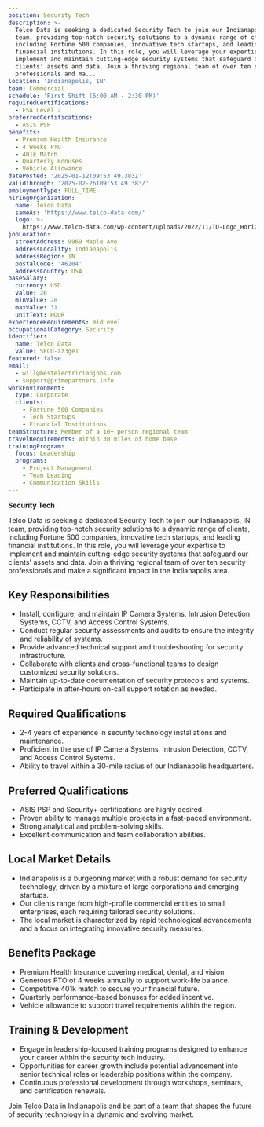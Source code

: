 ```yaml
---
position: Security Tech
description: >-
  Telco Data is seeking a dedicated Security Tech to join our Indianapolis, IN
  team, providing top-notch security solutions to a dynamic range of clients,
  including Fortune 500 companies, innovative tech startups, and leading
  financial institutions. In this role, you will leverage your expertise to
  implement and maintain cutting-edge security systems that safeguard our
  clients' assets and data. Join a thriving regional team of over ten security
  professionals and ma...
location: 'Indianapolis, IN'
team: Commercial
schedule: 'First Shift (6:00 AM - 2:30 PM)'
requiredCertifications:
  - ESA Level 2
preferredCertifications:
  - ASIS PSP
benefits:
  - Premium Health Insurance
  - 4 Weeks PTO
  - 401k Match
  - Quarterly Bonuses
  - Vehicle Allowance
datePosted: '2025-01-12T09:53:49.383Z'
validThrough: '2025-02-26T09:53:49.383Z'
employmentType: FULL_TIME
hiringOrganization:
  name: Telco Data
  sameAs: 'https://www.telco-data.com/'
  logo: >-
    https://www.telco-data.com/wp-content/uploads/2022/11/TD-Logo_Horizontal_Color.webp
jobLocation:
  streetAddress: 9969 Maple Ave.
  addressLocality: Indianapolis
  addressRegion: IN
  postalCode: '46204'
  addressCountry: USA
baseSalary:
  currency: USD
  value: 26
  minValue: 28
  maxValue: 31
  unitText: HOUR
experienceRequirements: midLevel
occupationalCategory: Security
identifier:
  name: Telco Data
  value: SECU-zz3ge1
featured: false
email:
  - will@bestelectricianjobs.com
  - support@primepartners.info
workEnvironment:
  type: Corporate
  clients:
    - Fortune 500 Companies
    - Tech Startups
    - Financial Institutions
teamStructure: Member of a 10+ person regional team
travelRequirements: Within 30 miles of home base
trainingProgram:
  focus: Leadership
  programs:
    - Project Management
    - Team Leading
    - Communication Skills
---
```


**Security Tech**

Telco Data is seeking a dedicated Security Tech to join our Indianapolis, IN team, providing top-notch security solutions to a dynamic range of clients, including Fortune 500 companies, innovative tech startups, and leading financial institutions. In this role, you will leverage your expertise to implement and maintain cutting-edge security systems that safeguard our clients' assets and data. Join a thriving regional team of over ten security professionals and make a significant impact in the Indianapolis area.

## Key Responsibilities
- Install, configure, and maintain IP Camera Systems, Intrusion Detection Systems, CCTV, and Access Control Systems.
- Conduct regular security assessments and audits to ensure the integrity and reliability of systems.
- Provide advanced technical support and troubleshooting for security infrastructure.
- Collaborate with clients and cross-functional teams to design customized security solutions.
- Maintain up-to-date documentation of security protocols and systems.
- Participate in after-hours on-call support rotation as needed.

## Required Qualifications
- 2-4 years of experience in security technology installations and maintenance.
- Proficient in the use of IP Camera Systems, Intrusion Detection, CCTV, and Access Control Systems.
- Ability to travel within a 30-mile radius of our Indianapolis headquarters.

## Preferred Qualifications
- ASIS PSP and Security+ certifications are highly desired.
- Proven ability to manage multiple projects in a fast-paced environment.
- Strong analytical and problem-solving skills.
- Excellent communication and team collaboration abilities.

## Local Market Details
- Indianapolis is a burgeoning market with a robust demand for security technology, driven by a mixture of large corporations and emerging startups.
- Our clients range from high-profile commercial entities to small enterprises, each requiring tailored security solutions.
- The local market is characterized by rapid technological advancements and a focus on integrating innovative security measures.

## Benefits Package
- Premium Health Insurance covering medical, dental, and vision.
- Generous PTO of 4 weeks annually to support work-life balance.
- Competitive 401k match to secure your financial future.
- Quarterly performance-based bonuses for added incentive.
- Vehicle allowance to support travel requirements within the region.

## Training & Development
- Engage in leadership-focused training programs designed to enhance your career within the security tech industry.
- Opportunities for career growth include potential advancement into senior technical roles or leadership positions within the company.
- Continuous professional development through workshops, seminars, and certification renewals.

Join Telco Data in Indianapolis and be part of a team that shapes the future of security technology in a dynamic and evolving market.
